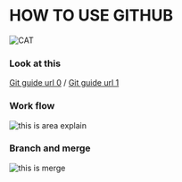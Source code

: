 # HOW TO USE GITHUB
![CAT](https://pbs.twimg.com/profile_images/378800000246416546/7af5142cba78b0ff27f995365f41672c_400x400.jpeg)



### Look at this
[Git guide url 0](http://rogerdudler.github.io/git-guide/index.ja.html) /
[Git guide url 1](http://blog.sixapart.jp/2014-03/mttips-02-what-is-git.html)


### Work flow
![this is area explain](http://rogerdudler.github.io/git-guide/img/trees.png)


### Branch and merge
![this is merge](http://rogerdudler.github.io/git-guide/img/branches.png)
